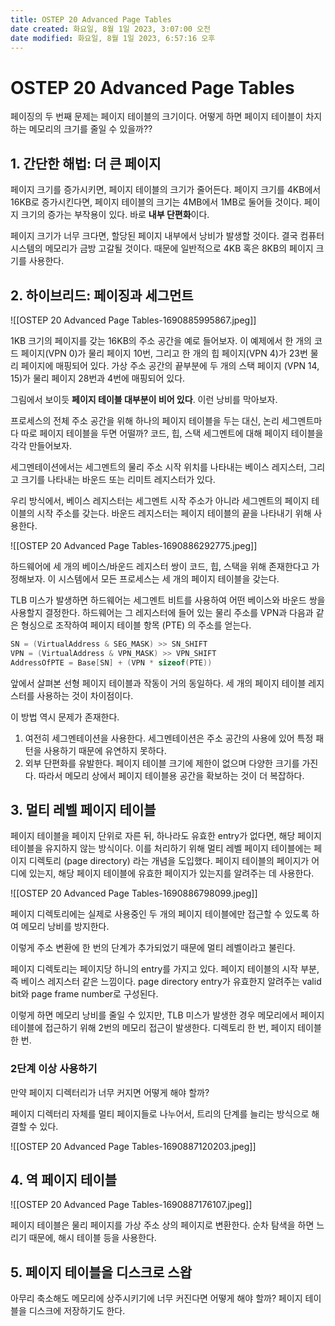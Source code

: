 ```yaml
---
title: OSTEP 20 Advanced Page Tables
date created: 화요일, 8월 1일 2023, 3:07:00 오전
date modified: 화요일, 8월 1일 2023, 6:57:16 오후
---
```

# OSTEP 20 Advanced Page Tables

페이징의 두 번째 문제는 페이지 테이블의 크기이다. 어떻게 하면 페이지 테이블이 차지하는 메모리의 크기를 줄일 수 있을까??

## 1. 간단한 해법: 더 큰 페이지

페이지 크기를 증가시키면, 페이지 테이블의 크기가 줄어든다. 페이지 크기를 4KB에서 16KB로 증가시킨다면, 페이지 테이블의 크기는 4MB에서 1MB로 둘어들 것이다. 페이지 크기의 증가는 부작용이 있다. 바로 **내부 단편화**이다. 

페이지 크기가 너무 크다면, 할당된 페이지 내부에서 낭비가 발생할 것이다. 결국 컴퓨터 시스템의 메모리가 금방 고갈될 것이다. 때문에 일반적으로 4KB 혹은 8KB의 페이지 크기를 사용한다.

## 2. 하이브리드: 페이징과 세그먼트

![[OSTEP 20 Advanced Page Tables-1690885995867.jpeg]]

1KB 크기의 페이지를 갖는 16KB의 주소 공간을 예로 들어보자. 
이 예제에서 한 개의 코드 페이지(VPN 0)가 물리 페이지 10번, 그리고 한 개의 힙 페이지(VPN 4)가 23번 물리 페이지에 매핑되어 있다. 가상 주소 공간의 끝부분에 두 개의 스택 페이지 (VPN 14, 15)가 물리 페이지 28번과 4번에 매핑되어 있다. 

그림에서 보이듯 **페이지 테이블 대부분이 비어 있다**. 이런 낭비를 막아보자.

프로세스의 전체 주소 공간을 위해 하나의 페이지 테이블을 두는 대신, 논리 세그멘트마다 따로 페이지 테이블을 두면 어떨까? 코드, 힙, 스택 세그멘트에 대해 페이지 테이블을 각각 만들어보자. 

세그멘테이션에서는 세그멘트의 물리 주소 시작 위치를 나타내는 베이스 레지스터, 그리고 크기를 나타내는 바운드 또는 리미트 레지스터가 있다.

우리 방식에서, 베이스 레지스터는 세그멘트 시작 주소가 아니라 세그멘트의 페이지 테이블의 시작 주소를 갖는다. 바운드 레지스터는 페이지 테이블의 끝을 나타내기 위해 사용한다.

![[OSTEP 20 Advanced Page Tables-1690886292775.jpeg]]

하드웨어에 세 개의 베이스/바운드 레지스터 쌍이 코드, 힙, 스택을 위해 존재한다고 가정해보자. 이 시스템에서 모든 프로세스는 세 개의 페이지 테이블을 갖는다.

TLB 미스가 발생하면 하드웨어는 세그멘트 비트를 사용하여 어떤 베이스와 바운드 쌍을 사용할지 결정한다. 하드웨어는 그 레지스터에 들어 있는 물리 주소를 VPN과 다음과 같은 형싱으로 조작하여 페이지 테이블 항목 (PTE) 의 주소를 얻는다.

```c
SN = (VirtualAddress & SEG_MASK) >> SN_SHIFT
VPN = (VirtualAddress & VPN_MASK) >> VPN_SHIFT
AddressOfPTE = Base[SN] + (VPN * sizeof(PTE))
```

앞에서 살펴본 선형 페이지 테이블과 작동이 거의 동일하다. 세 개의 페이지 테이블 레지스터를 사용하는 것이 차이점이다.

이 방법 역시 문제가 존재한다.

1. 여전히 세그멘테이션을 사용한다. 세그멘테이션은 주소 공간의 사용에 있어 특정 패턴을 사용하기 때문에 유연하지 못하다.
2. 외부 단편화를 유발한다. 페이지 테이블 크기에 제한이 없으며 다양한 크기를 가진다. 따라서 메모리 상에서 페이지 테이블용 공간을 확보하는 것이 더 복잡하다.

## 3. 멀티 레벨 페이지 테이블

페이지 테이블을 페이지 단위로 자른 뒤, 하나라도 유효한 entry가 없다면, 해당 페이지 테이블을 유지하지 않는 방식이다. 이를 처리하기 위해 멀티 레벨 페이지 테이블에는 페이지 디렉토리 (page directory) 라는 개념을 도입했다. 페이지 테이블의 페이지가 어디에 있는지, 해당 페이지 테이블에 유효한 페이지가 있는지를 알려주는 데 사용한다. 

![[OSTEP 20 Advanced Page Tables-1690886798099.jpeg]]

페이지 디렉토리에는 실제로 사용중인 두 개의 페이지 테이블에만 접근할 수 있도록 하여 메모리 낭비를 방지한다.

이렇게 주소 변환에 한 번의 단계가 추가되었기 때문에 멀티 레벨이라고 불린다. 

페이지 디렉토리는 페이지당 하니의 entry를 가지고 있다. 페이지 테이블의 시작 부분, 즉 베이스 레지스터 같은 느낌이다. page directory entry가 유효한지 알려주는 valid bit와 page frame number로 구성된다.

이렇게 하면 메모리 낭비를 줄일 수 있지만, TLB 미스가 발생한 경우 메모리에서 페이지 테이블에 접근하기 위해 2번의 메모리 접근이 발생한다. 디렉토리 한 번, 페이지 테이블 한 번.

### 2단계 이상 사용하기

만약 페이지 디렉터리가 너무 커지면 어떻게 해야 할까?

페이지 디렉터리 자체를 멀티 페이지들로 나누어서, 트리의 단계를 늘리는 방식으로 해결할 수 있다. 

![[OSTEP 20 Advanced Page Tables-1690887120203.jpeg]]

## 4. 역 페이지 테이블

![[OSTEP 20 Advanced Page Tables-1690887176107.jpeg]]

페이지 테이블은 물리 페이지를 가상 주소 상의 페이지로 변환한다. 
순차 탐색을 하면 느리기 때문에, 해시 테이블 등을 사용한다. 

## 5. 페이지 테이블을 디스크로 스왑

아무리 축소해도 메모리에 상주시키기에 너무 커진다면 어떻게 해야 할까?
페이지 테이블을 디스크에 저장하기도 한다.
